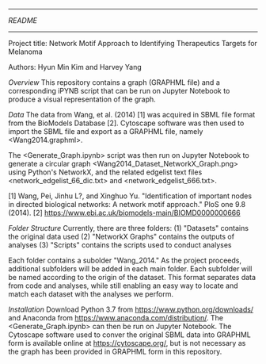 ********
*README*
********

Project title: Network Motif Approach to Identifying Therapeutics Targets for Melanoma

Authors: Hyun Min Kim  and Harvey Yang



*Overview*
This repository contains a graph (GRAPHML file) and a corresponding iPYNB script that can be run on Jupyter Notebook to produce a visual  representation of the graph.



*Data*
The data from Wang, et al. (2014) [1] was acquired in SBML file format from  the BioModels Database [2]. Cytoscape software was then used to  import the SBML file and export as a GRAPHML file, namely <Wang2014.graphml>.

The <Generate_Graph.ipynb> script was then run on Jupyter Notebook to generate a circular graph <Wang2014_Dataset_NetworkX_Graph.png> using Python's NetworkX, and the related edgelist text files <network_edgelist_66_dic.txt> and <network_edgelist_666.txt>.


[1] Wang, Pei, Jinhu L?, and Xinghuo Yu. "Identification of important nodes in directed biological networks: A network motif approach." PloS one 9.8 (2014).
[2] https://www.ebi.ac.uk/biomodels-main/BIOMD0000000666 



*Folder Structure*
Currently, there are three folders: 
(1) "Datasets" contains the original data used
(2) "NetworkX Graphs" contains the outputs of analyses
(3) "Scripts" contains the scripts used to conduct analyses 

Each folder contains a subolder  "Wang_2014." As the project proceeds, additional subfolders will be added in each main folder. Each subfolder will be named according to the origin of the dataset. This format separates data from code and analyses, while still enabling an easy way to locate and match each dataset with the analyses we perform.



*Installation*
Download Python 3.7 from <https://www.python.org/downloads/> and Anaconda from <https://www.anaconda.com/distribution/>. 
The <Generate_Graph.ipynb> can then be run on Jupyter Notebook. 
The Cytoscape software used to conver the original SBML data into GRAPHML form is available online at <https://cytoscape.org/>, but is not necessary as the graph has been provided in GRAPHML form in this repository.
